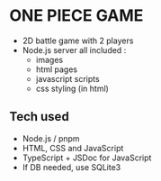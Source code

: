 # ONE PIECE GAME

- 2D battle game with 2 players
- Node.js server all included :
  - images
  - html pages
  - javascript scripts
  - css styling (in html)

## Tech used

- Node.js / pnpm
- HTML, CSS and JavaScript
- TypeScript + JSDoc for JavaScript
- If DB needed, use SQLite3
